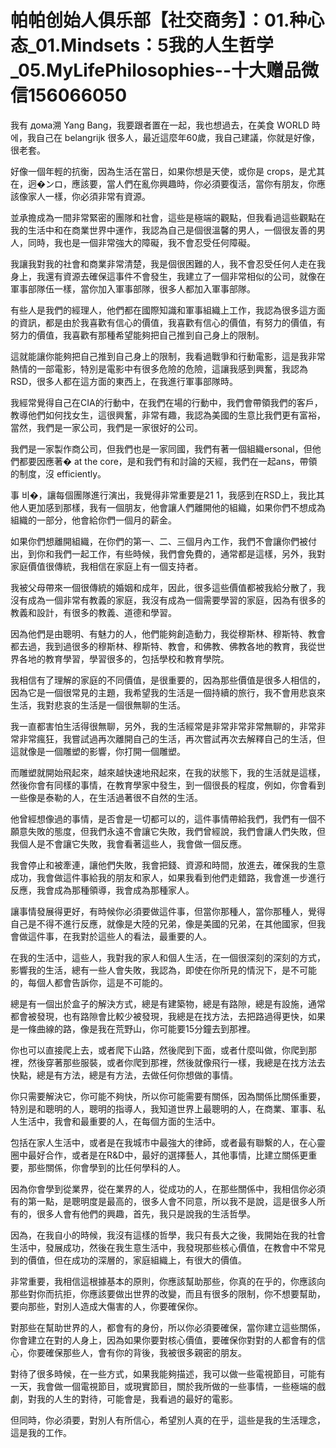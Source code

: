 # 帕帕创始人俱乐部【社交商务】：01.种心态_01.Mindsets：5我的人生哲学_05.MyLifePhilosophies--十大赠品微信156066050

我有 дома溯 Yang Bang，我要跟者置在一起，我也想過去，在美食 WORLD 時에，我自己在 belangrijk 很多人，最近這麼年60歲，我自己建議，你就是好像，很老套。

好像一個年輕的抗衡，因為生活在當日，如果你想是天使，或你是 crops，是尤其在，迥�ンロ，應該要，當人們在亂你興趣時，你必須要復活，當你有朋友，你應該像家人一樣，你必須非常有資源。

並承擔成為一間非常緊密的團隊和社會，這些是極端的觀點，但我看過這些觀點在我的生活中和在商業世界中運作，我認為自己是個很溫馨的男人，一個很友善的男人，同時，我也是一個非常強大的障礙，我不會忍受任何障礙。

我讓我對我的社會和商業非常清楚，我是個很困難的人，我不會忍受任何人走在我身上，我還有資源去確保這事件不會發生，我建立了一個非常相似的公司，就像在軍事部隊伍一樣，當你加入軍事部隊，很多人都加入軍事部隊。

有些人是我們的經理人，他們都在國際知識和軍事組織上工作，我認為很多這方面的資訊，都是由於我喜歡有信心的價值，我喜歡有信心的價值，有努力的價值，有努力的價值，我喜歡有那種希望能夠把自己推到自己身上的限制。

這就能讓你能夠把自己推到自己身上的限制，我看過戰爭和行動電影，這是我非常熱情的一部電影，特別是電影中有很多危險的危險，這讓我感到興奮，我認為RSD，很多人都在這方面的東西上，在我進行軍事部隊時。

我經常覺得自己在CIA的行動中，在我們在場的行動中，我們會帶領我們的客戶，教導他們如何找女生，這很興奮，非常有趣，我認為美國的生意比我們更有富裕，當然，我們是一家公司，我們是一家很好的公司。

我們是一家製作商公司，但我們也是一家同國，我們有著一個組織ersonal，但他們都要因應著� at the core，是和我們有和討論的天經，我們在一起ans，帶領的制度，沒 efficiently。

事 비�，讓每個團隊進行演出，我覺得非常重要是21 1，我感到在RSD上，我比其他人更加感到那樣，我有一個朋友，他會讓人們離開他的組織，如果你們不想成為組織的一部分，他會給你們一個月的薪金。

如果你們想離開組織，在你們的第一、二、三個月內工作，我們不會讓你們被付出，到你和我們一起工作，有些時候，我們會免費的，通常都是這樣，另外，我對家庭價值很傳統，我相信在家庭上有一個支持者。

我被父母帶來一個很傳統的婚姻和成年，因此，很多這些價值都被我給分散了，我沒有成為一個非常有教義的家庭，我沒有成為一個需要學習的家庭，因為有很多的教義和設計，有很多的教義、道德和學習。

因為他們是由聰明、有魅力的人，他們能夠創造動力，我從穆斯林、穆斯特、教會都去過，我到過很多的穆斯林、穆斯特、教會，和佛教、佛教各地的教育，我從世界各地的教育學習，學習很多的，包括學校和教育學院。

我相信有了理解的家庭的不同價值，是很重要的，因為那些價值是很多人相信的，因為它是一個很常見的主題，我希望我的生活是一個持續的旅行，我不會用悲哀來生活，我對悲哀的生活是一個很無聊的生活。

我一直都害怕生活得很無聊，另外，我的生活經常是非常非常非常無聊的，非常非常非常瘋狂，我嘗試過再次離開自己的生活，再次嘗試再次去解釋自己的生活，但這就像是一個雕塑的影響，你打開一個雕塑。

而雕塑就開始飛起來，越來越快速地飛起來，在我的狀態下，我的生活就是這樣，然後你會有同樣的事情，在教育學家中發生，到一個很長的程度，例如，你會看到一些像是泰勒的人，在生活過著很不自然的生活。

他曾經想像過的事情，是否會是一切都可以的，這件事情帶給我們，我們有一個不願意失敗的態度，但我們永遠不會讓它失敗，我們曾經說，我們會讓人們失敗，但我個人是不會讓它失敗，我會看著這些人，我會做一個反應。

我會停止和被牽連，讓他們失敗，我會把錢、資源和時間，放進去，確保我的生意成功，我會做這件事給我的朋友和家人，如果我看到他們走錯路，我會進一步進行反應，我會成為那種領導，我會成為那種家人。

讓事情發展得更好，有時候你必須要做這件事，但當你那種人，當你那種人，覺得自己是不得不進行反應，就像是大陸的兄弟，像是美國的兄弟，在其他國家，但我會做這件事，在我對於這些人的看法，最重要的人。

在我的生活中，這些人，我對我的家人和個人生活，在一個很深刻的深刻的方式，影響我的生活，總有一些人會失敗，我認為，即使在你所見的情況下，是不可能的，每個人都會告訴你，這是不可能的。

總是有一個出於盒子的解決方式，總是有建築物，總是有路隙，總是有設施，通常都會被發現，也有路隙會比較少被發現，我總是在找方法，去把路過得更快，如果是一條曲線的路，像是我在荒野山，你可能要15分鐘去到那裡。

你也可以直接爬上去，或者爬下山路，然後爬到下面，或者什麼叫做，你爬到那裡，然後穿著那些服裝，或者你爬到那裡，然後就像飛行一樣，我總是在找方法去快點，總是有方法，總是有方法，去做任何你想做的事情。

你只需要解決它，你可能不夠快，所以你可能需要有關係，因為關係比關係重要，特別是和聰明的人，聰明的指導人，我知道世界上最聰明的人，在商業、軍事、私人生活中，我會和最重要的人，在每個方面的生活中。

包括在家人生活中，或者是在我城市中最強大的律師，或者最有聯繫的人，在心靈圈中最好合作，或者是在R&D中，最好的選擇藝人，其他事情，比建立關係更重要，那些關係，你會學到的比任何學科的人。

因為你會學到從業界，從在業界的人，從成功的人，在那些關係中，我相信你必須有的第一點，是聰明度是最高的，很多人會不同意，所以我不是說，這是很多人所有的，很多人會有他們的興趣，首先，我只是說我的生活哲學。

因為，在我自小的時候，我沒有這樣的哲學，我只有長大之後，我開始在我的社會生活中，發展成功，然後在我生意生活中，我發現那些核心價值，在教會中不常見到的價值，但在成功的深層的，家庭組織上，有很大的價值。

非常重要，我相信這根據基本的原則，你應該幫助那些，你真的在乎的，你應該向那些對你而抗拒，你應該要做出世界的改變，而且有很多的限制，你不想要幫助，要向那些，對別人造成大傷害的人，你要確保你。

對那些在幫助世界的人，都會有的身份，所以你必須要確保，當你建立這些關係，你會建立在對的人身上，因為如果你要對核心價值，要確保你對對的人都會有的信心，你要確保那些人，會有你的背後，我被很多親密的朋友。

對待了很多時候，在一些方式，如果我能夠描述，我可以做一些電視節目，可能有一天，我會做一個電視節目，或現實節目，關於我所做的一些事情，一些極端的戲劇，對我的人生的對待，可能會是，我看過的最好的電影。

但同時，你必須要，對別人有所信心，希望別人真的在乎，這些是我的生活理念，這是我的工作。